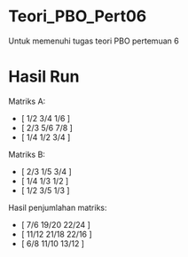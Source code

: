 # Teori_PBO_Pert06
Untuk memenuhi tugas teori PBO pertemuan 6

# Hasil Run

Matriks A:

-  [ 1/2 3/4 1/6 ]
-  [ 2/3 5/6 7/8 ]
-  [ 1/4 1/2 3/4 ]

Matriks B:

- [ 2/3 1/5 3/4 ]
- [ 1/4 1/3 1/2 ]
- [ 1/2 3/5 1/3 ]

Hasil penjumlahan matriks:

- [ 7/6 19/20 22/24 ]
- [ 11/12 21/18 22/16 ]
- [ 6/8 11/10 13/12 ]
